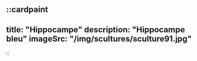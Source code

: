 ::cardpaint
---
title: "Hippocampe"
description: "Hippocampe bleu"
imageSrc: "/img/scultures/sculture91.jpg"
---
::
